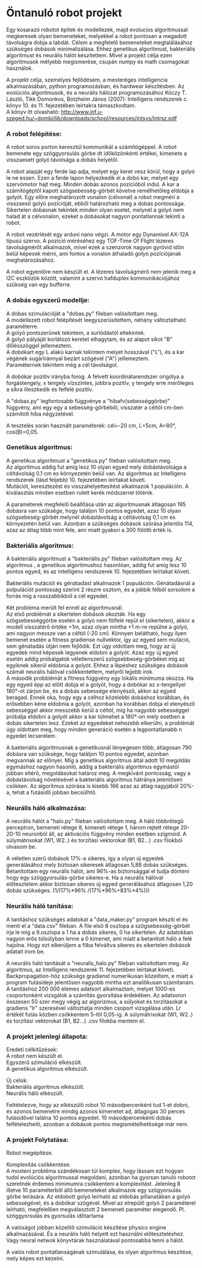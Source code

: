 # Öntanuló robot projekt

Egy kosarazó robotot építek és modellezek, majd evolucios algoritmussal megkeresek olyan bemeneteket, melyekkel a robot pontosan a megadott távolságra dobja a labdát. Célom a megfelelő bemeneteket megtalálásához szükséges dobások minimalizálása.
Ehhez genetikus algoritmust, bakteriális algoritmust és neurális hálót készítettem. Mivel a projekt célja ezen algoritmusok mélyebb megismerése, csupán numpy és math csomagokat használok.

A projekt célja, személyes fejlődésem, a mesteréges intelligencia alkalmazásában, python programozásban, és hardwear készítésben.
Az evolúciós algoritmusok, és a neurális hálózat programozásához Kóczy T. László, Tikk Domonkos, Botzheim János (2007): Intelligens rendszerek c. könyv 10. és 11. fejezetében leírtakra támaszkodtam. <br/>
A könyv itt olvasható: http://www.inf.u-szeged.hu/~dombi/lib/downloads/school/resources/intsys/Intrsz.pdf

### A robot felépítése:

A robot soros porton keresztül kommunikál a számítógéppel. A robot bemenete egy szöggyorsulás görbe dt időközönkénti értékei, kimenete a visszaesett golyó távolsága a dobás helyétől.

A robot alapját egy ferde lap adja, melyet egy keret vesz körül, hogy a golyó le ne essen. Ezen a ferde lapon helyezkedik el a dobó kar, melyet egy szervómotor hajt meg. Minden dobás azonos pozícióból indul. A kar a számítógéptől kapott szögsebesség-görbét követve remélhetőleg eldobja a golyót. Egy előre meghatározott vonalon (célvonal) a robot megméri a visszaeső golyó pozícióját, ebből határozható meg a dobás pontossága. Sikertelen dobásnak tekintek minden olyan esetet, melynél a golyó nem halad át a célvonalon, ezeket a dobásokat nagyon pontatlannak tekinti a robot.

A robot vezérlését egy arduni nano végzi. A motor egy Dynamixel AX-12A típusú szervo. A pozíció méréséhez egy TOF-Time Of Flight lézeres távolságmérőt alkalmazok, mivel ezek a szenzorok nagyon gyrövid időn belül képesek mérni, ami fontos a vonalon áthaladó golyó pozíciójának meghatározásához. 

A robot egyenlőre nem készült el. A lézeres távolságmérő nem jelenik meg a I2C eszközök között, valamint a szervó hafduplex kommunikációjához szükség van egy bufferre. 

### A dobás egyszerű modellje:

A dobas szimulációját a "dobas.py" fileban valósítottam meg. <br/>
A modellezett robot felépítését leegyszerüsítettem, néhány változtatható paraméterre. <br/>
A golyó pontszerűnek tekintem, a surlódástól eltekintek.<br/>
A golyó pályáját korlátozó keretet elhagytam, és az alapot síkot "B" dőlésszöggel jellemeztem.<br/>
A dobókart egy L alakú karnak tekintem melyet hosszával ("L"), és a kar végének sugáriránnyal bezárt szögével ("A") jellemeztem.<br/>
Paraméternek tekintem még a cél távolságot.

A dobókar pozitív irányba forog. A felvett koordinátarendszer origólya a forgástengely, x tengely vízszintes, jobbra pozitív, y tengely erre merőleges a síkra illeszkedik és felfelé pozitív.

A "dobas.py" legfontosabb függvénye a "hibafv(sebességgörbe)" függvény, ami egy egy a sebesség-görbéből, visszatér a céltól cm-ben számított hiba négyzetével.

A tesztelés során használt paraméterek: cél=-20 cm, L=5cm, A=80°, cos(B)=0,05.

### Genetikus algoritmus:

A genetikus algoritmust a "genetikus.py" fileban valósítottam meg.<br/>
Az algoritmus addig fut amíg lesz 10 olyan egyed mely dobástávolsága a céltávolság 0,1 cm es környezetén belül van.
Az algoritmus az Intelligens rendszerek (lásd feljebb) 10. fejezetében leírtakat követi. <br/>
Mutációt, keresztezést és visszahelyettesítést alkalmazok 1 populáción. A kiválasztás minden esetben rulett kerék módszerrel töténik.

A paraméterek megfelelő beállítása után az algoritmusnak átlagosan 195 dobásra van szüksége, hogy találjon 10 pontos egyedet, azaz 10 olyan szögsebeség-görbét melynél dobástávolság a céltávolság 0,1 cm es környezetén belül van. Azonban a szükséges dobások szórása jelentős 114, azaz az átlag több mint fele, ami miatt gyakori a 300 fölötti érték is.

### Bakteriális algoritmus:

A bakteriális algoritmust a "bakteriális.py" fileban valósítottam meg.
Az algoritmus , a genetikus algoritmushoz hasonlóan, addig fut amíg lesz 10 pontos egyed, és az Intelligens rendszerek 10. fejezetében leírtakat követi.

Bakteriális mutációt és génátadást alkalmazok 1 populáción. Génátadásnál a polpulációt pontosság szerint 2 részre osztom, és a jobbik félből sorsolom a forrás míg a rosszabbikból a cél egyedet.

Két probléma merült fel ennél az algoritmusnál.  <br/>
Az első problémát a sikertelen dobások okozták. Ha egy szögsebességgörbe esetén a golyó nem fölfelé repül el (sikertelen), akkor a modell visszatérő értéke +1m, azaz olyan mintha +1 m-re repülne a golyó, ami nagyon messze van a céltól (-20 cm). Könnyen belátható, hogy ilyen bemenet esetén a fitness gradiense nullvektor, így az egyed sem mutáció, sem génátadás útján nem fejlődik. Ezt úgy oldottam meg, hogy az új egyedek mind képesek legyenek eldobni a golyót. Azaz egy új egyed esetén addig próbálgatok véletlenszerű szögsebbeség-görbéket míg az egyiknek sikerül eldobnia a golyót. Ehhez a lépéshez szükséges dobások számát neurális hálóval csökkentettem, melyről lejjebb írok.<br/>
A második probblémát a fitness függvény egy lokális minimuma okozza. Ha egy egyed épp az előtt dobja el a golyót, hogy a dobókar az x-tengellyel  180°-ot zárjon be, és a dobás sebessége elenyésző, akkor az egyed beragad. Ennek oka, hogy egy a célhoz közelebbi dobáshoz korábban, és erősebben kéne eldobnia a golyót, azonban ha korábban dobja el elenyésző sebességgel akkor messzebb kerül a céltól, míg ha nagyobb sebességgel próbálja eldobni a golyót akkor a kar túlmehet a 180°-on mely esetben a dobás sikertelen lesz. Ezeket az egyedeket nehezebb elkerülni, a problémát úgy oldottam meg, hogy minden generáció esetén a legpontatlanabb n egyedet lecserélem.

A bakteriális algoritmusnak a genetikusnál lényegesen több, átlagosan 790 dobásra van szüksége, hogy találjon 10 pontos egyedet, azonban megvannak az előnyei. Míg a genetikus algoritmus által adott 10 megoldás egymáshoz nagyon hasonló, addig a bakteriális algoritmus egymástól jobban eltérő, megoldásokat határoz meg. A megkívánt pontosság, vagy a dobástávolság növelésével a bakteriális algoritmus hátránya jelentősen csökken. Az algoritmus szórása is kisebb 166 azaz az átlag nagyjából 20%-a, tehát a futásidő jobban becsülhtő.

### Neurális háló alkalmazása:

A neurális hálót a "halo.py" fileban valósítottam meg. A háló többrétegű perceptron, bemeneti rétege 8, kimeneti rétege 1,  három rejtett rétege 20-20-10 neuronból áll, az aktivációs függvény minden esetben szigmoid. A súlymátrixokat (W1, W2..) és torzítási vektorokat (B1, B2...) .csv filokból olvasom be.

A véletlen szerű dobások 17%-a sikeres, így a olyan új egyedek generálásához mely biztosan sikeresek átlagosan 5,88 dobás szükséges. Betanítottam egy neurális hálót, ami 96%-as biztonsággal el tudja dönteni hogy egy szöggyorsulás-görbe sikeres-e. Ha a neurális hálóval előtesztelem akkor biztosan sikeres új egyed generálásához átlagosan 1,20 dobás szükséges. (1/(17%*96% /(17%*96%+83%*4%)))

### Neurális háló tanítása:

A tanításhoz szükséges adatokat a "data_maker.py" program készíti el és menti el a  "data.csv" fileban. A file első 8 oszlopa a szögsebesség-görbét írja le míg a 9.oszlopa a 1 ha a dobás sikeres, 0 ha sikertelen. Az adatokban nagyon erős túlsúlyban lenne a 0 kimenet, ami miatt a betanított háló a felé hajolna. Hogy ezt elkerüljem a filba felváltva sikeres és sikertelen dobások adatait írom be.

A neurális háló tanítását a "neuralis_halo.py" fileban valósítottam meg.
Az algoritmus, az Intelligens rendszerek 11. fejezetében leírtakat követi.<br/>
Backpropagation-höz szükségs gradienst numerikusan közelítem, e miatt a program futásideje jelentősen nagyobb mintha ezt analitikusan számítanám.<br/>
A tanításhoz 200 000 elemes adatsort alkalmaztam, melyet 1000-es csoportonként vizsgálok a számítás gyorsítása érdekében. Az adatsoron összesen 50 szer megy végig az algorizmus, a súlyokat és torzításokat a gradiens "lr" szeresével változtatja minden csoport vizsgálása után. Lr értékét futás közben csökkentem 5-től  0,05-ig. A súlymátrixokat (W1, W2..) és torzítási vektorokat (B1, B2...) .csv filokba mentem el.

### A projekt jelenlegi állapota:

Eredeti célkitűzések:<br/>
A robot nem készült el.<br/>
Egyszerű szimuláció elkészült.<br/>
A genetikus algoritmus elkészült.<br/>

Új célok:<br/>
Bakteriális algoritmus elkészült.<br/>
Neurális háló elkészült.<br/>

Feltételezve, hogy az elkészülő robot 10 másodpercenként tud 1-et dobni, és azonos bemenetre mindig azonos kimenetet ad, átlagogas 30 perces futásidővel találna 10 pontos egyedet. 10 másodpercenkénti dobás felfételezhető, azonban a dobások pontos megismételhetősége már nem.

### A projekt Folytatása:

Robot megépítése.

Komplexitás csökkentése.<br/>
A mosteni probléma szándékosan túl komplex, hogy lássam ezt hogyan tudol evolúciós algoritmussal megoldani, azonban ha gyorsan tanuló robotot szeretnék érdemes minimumra csökkenteni a komplexitást. Jelenleg 8 illetve 10 paraméterből állő bemeneteket alkalmazok egy szögyorsulás görbe leírására. Az eldobott golyó leírható az eldobás pillanatában a golyó sebességével, és a dobókar szögével. Mivel az elrepülő golyó 2 paraméterel leírható, megfelelően megválasztott 2 bemeneti paraméter elegendő. Pl. szöggyorsulás és gyorsulás időtartama

A valóságot jobban közelítő szimuláció készítése physics engine alkalmazásával. És a neurális háló helyett ezt használni előteszteléshez. Vagy neural netwok könyvtárak használatával pontosabbá tenni a hálót.

A valós robot pontatlanságának szimulálása, és olyan algoritmus készítése, mely képes ezt kezelni.






